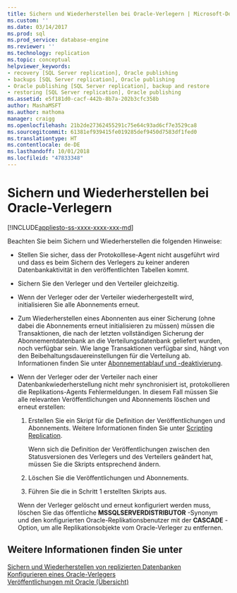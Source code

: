 ```yaml
---
title: Sichern und Wiederherstellen bei Oracle-Verlegern | Microsoft-Dokumentation
ms.custom: ''
ms.date: 03/14/2017
ms.prod: sql
ms.prod_service: database-engine
ms.reviewer: ''
ms.technology: replication
ms.topic: conceptual
helpviewer_keywords:
- recovery [SQL Server replication], Oracle publishing
- backups [SQL Server replication], Oracle publishing
- Oracle publishing [SQL Server replication], backup and restore
- restoring [SQL Server replication], Oracle publishing
ms.assetid: e5f181d0-cacf-442b-8b7a-202b3cfc358b
author: MashaMSFT
ms.author: mathoma
manager: craigg
ms.openlocfilehash: 21b2de27362455291c75e64c93ad6cf7e3529ca8
ms.sourcegitcommit: 61381ef939415fe019285def9450d7583df1fed0
ms.translationtype: HT
ms.contentlocale: de-DE
ms.lasthandoff: 10/01/2018
ms.locfileid: "47833348"
---
```

# <a name="backup-and-restore-for-oracle-publishers"></a>Sichern und Wiederherstellen bei Oracle-Verlegern
[!INCLUDE[appliesto-ss-xxxx-xxxx-xxx-md](../../../includes/appliesto-ss-xxxx-xxxx-xxx-md.md)]

  Beachten Sie beim Sichern und Wiederherstellen die folgenden Hinweise:  
  
-   Stellen Sie sicher, dass der Protokolllese-Agent nicht ausgeführt wird und dass es beim Sichern des Verlegers zu keiner anderen Datenbankaktivität in den veröffentlichten Tabellen kommt.  
  
-   Sichern Sie den Verleger und den Verteiler gleichzeitig.  
  
-   Wenn der Verleger oder der Verteiler wiederhergestellt wird, initialisieren Sie alle Abonnements erneut.  
  
-   Zum Wiederherstellen eines Abonnenten aus einer Sicherung (ohne dabei die Abonnements erneut initialisieren zu müssen) müssen die Transaktionen, die nach der letzten vollständigen Sicherung der Abonnementdatenbank an die Verteilungsdatenbank geliefert wurden, noch verfügbar sein. Wie lange Transaktionen verfügbar sind, hängt von den Beibehaltungsdauereinstellungen für die Verteilung ab. Informationen finden Sie unter [Abonnementablauf und -deaktivierung](../../../relational-databases/replication/subscription-expiration-and-deactivation.md).  
  
-   Wenn der Verleger oder der Verteiler nach einer Datenbankwiederherstellung nicht mehr synchronisiert ist, protokollieren die Replikations-Agents Fehlermeldungen. In diesem Fall müssen Sie alle relevanten Veröffentlichungen und Abonnements löschen und erneut erstellen:  
  
    1.  Erstellen Sie ein Skript für die Definition der Veröffentlichungen und Abonnements. Weitere Informationen finden Sie unter [Scripting Replication](../../../relational-databases/replication/scripting-replication.md).  
  
         Wenn sich die Definition der Veröffentlichungen zwischen den Statusversionen des Verlegers und des Verteilers geändert hat, müssen Sie die Skripts entsprechend ändern.  
  
    2.  Löschen Sie die Veröffentlichungen und Abonnements.  
  
    3.  Führen Sie die in Schritt 1 erstellten Skripts aus.  
  
     Wenn der Verleger gelöscht und erneut konfiguriert werden muss, löschen Sie das öffentliche **MSSQLSERVERDISTRIBUTOR** -Synonym und den konfigurierten Oracle-Replikationsbenutzer mit der **CASCADE** -Option, um alle Replikationsobjekte vom Oracle-Verleger zu entfernen.  
  
## <a name="see-also"></a>Weitere Informationen finden Sie unter  
 [Sichern und Wiederherstellen von replizierten Datenbanken](../../../relational-databases/replication/administration/back-up-and-restore-replicated-databases.md)   
 [Konfigurieren eines Oracle-Verlegers](../../../relational-databases/replication/non-sql/configure-an-oracle-publisher.md)   
 [Veröffentlichungen mit Oracle (Übersicht)](../../../relational-databases/replication/non-sql/oracle-publishing-overview.md)  
  
  
